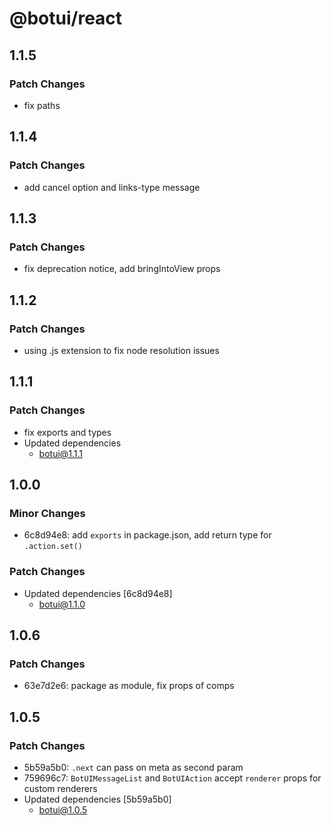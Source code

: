 # @botui/react

## 1.1.5

### Patch Changes

- fix paths

## 1.1.4

### Patch Changes

- add cancel option and links-type message

## 1.1.3

### Patch Changes

- fix deprecation notice, add bringIntoView props

## 1.1.2

### Patch Changes

- using .js extension to fix node resolution issues

## 1.1.1

### Patch Changes

- fix exports and types
- Updated dependencies
  - botui@1.1.1

## 1.0.0

### Minor Changes

- 6c8d94e8: add `exports` in package.json, add return type for `.action.set()`

### Patch Changes

- Updated dependencies [6c8d94e8]
  - botui@1.1.0

## 1.0.6

### Patch Changes

- 63e7d2e6: package as module, fix props of comps

## 1.0.5

### Patch Changes

- 5b59a5b0: `.next` can pass on meta as second param
- 759696c7: `BotUIMessageList` and `BotUIAction` accept `renderer` props for custom renderers
- Updated dependencies [5b59a5b0]
  - botui@1.0.5
